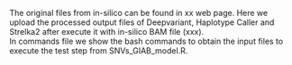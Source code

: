 The original files from in-silico can be found in xx web page. Here we upload the processed output files of Deepvariant, Haplotype Caller and Strelka2 after execute it with in-silico BAM file (xxx).  
In commands file we show the bash commands to obtain the input files to execute the test step from SNVs_GIAB_model.R.
